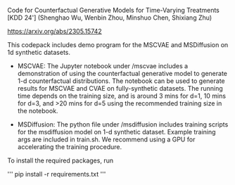 Code for Counterfactual Generative Models for Time-Varying Treatments [KDD 24'] (Shenghao Wu, Wenbin Zhou, Minshuo Chen, Shixiang Zhu)

https://arxiv.org/abs/2305.15742

This codepack includes demo program for the MSCVAE and MSDiffusion on 1d synthetic datasets.

- MSCVAE: The Jupyter notebook under /mscvae includes a demonstration of using the counterfactual generative model to generate 1-d counterfactual distributions. The notebook can be used to generate results for MSCVAE and CVAE on fully-synthetic datasets. The running time depends on the training size, and is around 3 mins for d=1, 10 mins for d=3, and >20 mins for d=5 using the recommended training size in the notebook.

- MSDiffusion: The python file under /msdiffusion includes training scripts for the msdiffusion model on 1-d synthetic dataset. Example training args are included in train.sh. We recommend using a GPU for accelerating the training procedure.

To install the required packages, run

''' pip install -r requirements.txt '''

